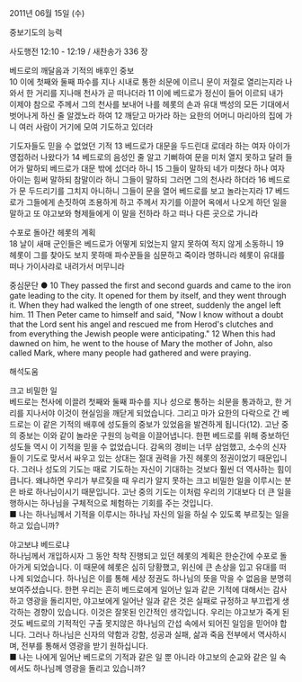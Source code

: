 2011년 06월 15일 (수)

중보기도의 능력



사도행전 12:10 - 12:19 / 새찬송가 336 장


베드로의 깨달음과 기적의 배후인 중보  
10 이에 첫째와 둘째 파수를 지나 시내로 통한 쇠문에 이르니 문이 저절로 열리는지라 나와서 한 거리를 지나매 천사가 곧 떠나더라 11 이에 베드로가 정신이 들어 이르되 내가 이제야 참으로 주께서 그의 천사를 보내어 나를 헤롯의 손과 유대 백성의 모든 기대에서 벗어나게 하신 줄 알겠노라 하여 12 깨닫고 마가라 하는 요한의 어머니 마리아의 집에 가니 여러 사람이 거기에 모여 기도하고 있더라  

기도자들도 믿을 수 없었던 기적 
13 베드로가 대문을 두드린대 로데라 하는 여자 아이가 영접하러 나왔다가 14 베드로의 음성인 줄 알고 기뻐하여 문을 미처 열지 못하고 달려 들어가 말하되 베드로가 대문 밖에 섰더라 하니 15 그들이 말하되 네가 미쳤다 하나 여자 아이는 힘써 말하되 참말이라 하니 그들이 말하되 그러면 그의 천사라 하더라 16 베드로가 문 두드리기를 그치지 아니하니 그들이 문을 열어 베드로를 보고 놀라는지라 17 베드로가 그들에게 손짓하여 조용하게 하고 주께서 자기를 이끌어 옥에서 나오게 하던 일을 말하고 또 야고보와 형제들에게 이 말을 전하라 하고 떠나 다른 곳으로 가니라  

수포로 돌아간 헤롯의 계획  
18 날이 새매 군인들은 베드로가 어떻게 되었는지 알지 못하여 적지 않게 소동하니 19 헤롯이 그를 찾아도 보지 못하매 파수꾼들을 심문하고 죽이라 명하니라 헤롯이 유대를 떠나 가이사랴로 내려가서 머무니라  

중심문단 ● 10 They passed the first and second guards and came to the iron gate leading to the city. It opened for them by itself, and they went through it. When they had walked the length of one street, suddenly the angel left him. 11 Then Peter came to himself and said, "Now I know without a doubt that the Lord sent his angel and rescued me from Herod's clutches and from everything the Jewish people were anticipating." 12 When this had dawned on him, he went to the house of Mary the mother of John, also called Mark, where many people had gathered and were praying.

해석도움





크고 비밀한 일  
베드로는 천사에 이끌려 첫째와 둘째 파수를 지나 성으로 통하는 쇠문을 통과하고, 한 거리를 지나서야 이것이 현실임을 깨닫게 되었습니다. 그리고 마가 요한의 다락으로 간 베드로는 이 같은 기적의 배후에 성도들의 중보가 있었음을 발견하게 됩니다(12). 고난 중의 중보는 이와 같이 놀라운 구원의 능력을 이끌어냅니다. 한편 베드로를 위해 중보하던 성도들 역시 이 기적을 믿을 수 없었습니다. 감옥의 경비는 너무 삼엄했고, 소수의 신자들이 기도로 맞서서 싸우고 있는 상대는 절대 권력을 가진 헤롯의 정권이었기 때문입니다. 그러나 성도의 기도는 때로 기도하는 자신이 기대하는 것보다 훨씬 더 역사하는 힘이 큽니다. 왜냐하면 우리가 부르짖을 때 우리가 알지 못하는 크고 비밀한 일을 이루시는 분은 바로 하나님이시기 때문입니다. 고난 중의 기도는 이처럼 우리의 기대보다 더 큰 일을 행하시는 하나님을 구체적으로 체험하는 기회를 주는 것입니다.  
■ 나는 하나님께서 기적을 이루시는 하나님 자신의 일을 하실 수 있도록 부르짖는 일을 하고 있습니까?      

야고보냐 베드로냐  
하나님께서 개입하시자 그 동안 착착 진행되고 있던 헤롯의 계획은 한순간에 수포로 돌아가게 되었습니다. 이 때문에 헤롯은 심히 당황했고, 위신에 큰 손상을 입고 유대를 떠나게 되었습니다. 하나님은 이를 통해 세상 정권도 하나님의 뜻을 막을 수 없음을 분명히 보여주셨습니다. 한편 우리는 흔히 베드로에게 일어난 일과 같은 기적에 대해서는 감사하고 영광을 돌리지만, 야고보에게 일어난 일과 같은 것은 실패로 규정하고 부끄럽게 생각하는 경향이 있습니다. 이것은 잘못된 인간적인 생각입니다. 우리는 야고보가 죽게 된 것도 베드로의 기적적인 구출 못지않은 하나님의 간섭 속에서 되어진 일임을 믿어야 합니다. 그러나 하나님은 신자의 약함과 강함, 성공과 실패, 삶과 죽음 전부에서 역사하시며, 전부를 통해서 영광을 받기 원하십니다.  
■ 나는 나에게 일어난 베드로의 기적과 같은 일 뿐 아니라 야고보의 순교와 같은 일 속에서도 하나님께 영광을 돌리고 있습니까?